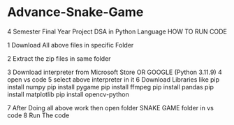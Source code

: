 # Advance-Snake-Game
4 Semester Final Year Project DSA in Python Language
HOW TO RUN CODE

1 Download All above files in specific Folder

2 Extract the zip files in same folder

3 Download interpreter from Microsoft Store OR GOOGLE (Python 3.11.9)
4 open vs code
5 select above interpreter in it
6 Download Libraries like
  pip install numpy
  pip install pygame
  pip install ffmpeg
  pip install pandas
  pip install  matplotlib
  pip install opencv-python

7 After Doing all above work then open folder SNAKE GAME folder in vs code
8 Run The code 
